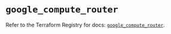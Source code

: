 # `google_compute_router`

Refer to the Terraform Registry for docs: [`google_compute_router`](https://registry.terraform.io/providers/hashicorp/google-beta/6.42.0/docs/resources/google_compute_router).
